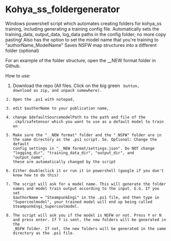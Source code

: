 # Kohya_ss_foldergenerator
Windows powershell script which automates creating folders for kohya_ss training, including generating a training config file.
Automatically sets the training_data, output_data, log_data paths in the config folder; no more copy pasting!
Also has the option to set the model name that you're training to "authorName_ModelName"
Saves NSFW map structures into a different folder (optional)

For an example of the folder structure, open the __NEW format folder in Github.

How to use:
1. Download the repo (All files. Click on the big green <code> button, download as zip, and unpack somewhere). 
2. Open the .ps1 with notepad, 
3. edit $authorName to your publication name, 
4. change $defaultSourcemodelPath to the path and file of the .ckpt/safetensor which you want to use as a default model to train on
5. Make sure the "__NEW format" folder and the "_NSFW" folder are in the same directory as the .ps1 script. 
5e. Optional: Change the default config settings in "__NEW format/settings.json". Do NOT change "logging_dir", "training_data_dir", "output_dir", and "output_name", these are automatically changed by the script
6. Either doubleclick it or run it in powershell (google if you don't know how to do this)
7. The script will ask for a model name. This will generate the folder names and model train output according to the input. 
E.G. If you set $authorName = "SteampunkEngi" in the .ps1 file, and then type in "Supercoolmodel", your trained model will end up being called SteampunkEngi_Supercoolmodel.
8. The script will ask you if the model is NSFW or not. Press Y or N and press enter. If Y is sent, the new folders will be generated in the _NSFW folder. If not, the new folders will be generated in the same directory as the .ps1 file.
